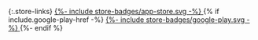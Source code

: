 {:.store-links}
<a title="App Store" href="{{ include.app-store-href }}">
{%- include store-badges/app-store.svg -%}
</a>
{% if include.google-play-href -%}
<a title="Google Play" href="{{ include.google-play-href }}">
{%- include store-badges/google-play.svg -%}
</a>
{%- endif %}
